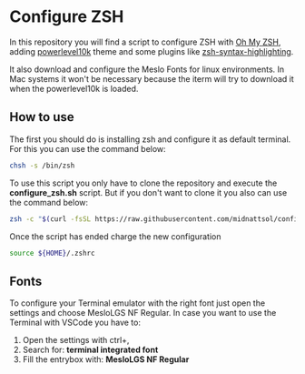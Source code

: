 Configure ZSH
=============
In this repository you will find a script to configure ZSH with [Oh My ZSH](https://ohmyz.sh/ "Oh My ZSH"), adding [powerlevel10k](https://github.com/romkatv/powerlevel10k "powerlevel10k") theme and some plugins like [zsh-syntax-highlighting](https://github.com/zsh-users/zsh-syntax-highlighting "zsh-syntax-highlighting").

It also download and configure the Meslo Fonts for linux environments. In Mac systems it won't be necessary because the iterm will try to download it when the powerlevel10k is loaded.

## How to use
The first you should do is installing zsh and configure it as default terminal. For this you can use the command below:
```sh
chsh -s /bin/zsh
```
To use this script you only have to clone the repository and execute the  **configure_zsh.sh** script. But if you don't want to clone it you also can use the command below:
```sh
zsh -c "$(curl -fsSL https://raw.githubusercontent.com/midnattsol/configure_zsh/master/configure_zsh.sh)"
```
Once the script has ended charge the new configuration
```sh
source ${HOME}/.zshrc
```

## Fonts
To configure your Terminal emulator with the right font just open the settings and choose MesloLGS NF Regular.
In case you want to use the Terminal with VSCode you have to:
1. Open the settings with ctrl+,
2. Search for: **terminal integrated font**
3. Fill the entrybox with: **MesloLGS NF Regular** 
